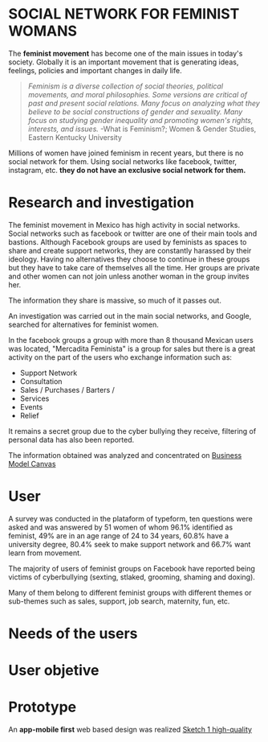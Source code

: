 # SOCIAL NETWORK FOR FEMINIST WOMANS

The **feminist movement** has become one of the main issues in today's society. Globally it is an important movement that is generating ideas, feelings, policies and important changes in daily life.

> *Feminism is a diverse collection of social theories, political movements, and moral philosophies. Some versions are critical of past and present social relations. Many focus on analyzing what they believe to be social constructions of gender and sexuality. Many focus on studying gender inequality and promoting women's rights, interests, and issues.*  -What is Feminism?; Women & Gender Studies, Eastern Kentucky University

Millions of women have joined feminism in recent years, but there is no social network for them. Using social networks like facebook, twitter, instagram, etc. **they do not have an exclusive social network for them.**

# Research and investigation

The feminist movement in Mexico has high activity in social networks. Social networks such as facebook or twitter are one of their main tools and bastions. Although Facebook groups are used by feminists as spaces to share and create support networks, they are constantly harassed  by their ideology.
Having no alternatives they choose to continue in these groups but they have to take care of themselves all the time. Her groups are private and other women can not join unless another woman in the group invites her.

The information they share is massive, so much of it passes out.

An investigation was carried out in the main social networks, and Google, searched for alternatives for feminist women.

In the facebook groups a group with more than 8 thousand Mexican users was located, "Mercadita Feminista" is a group for sales but there is a great activity on the part of the users who exchange information such as:
 - Support Network   
 - Consultation    
 - Sales / Purchases / Barters /
 - Services
 - Events    
 - Relief

It remains a secret group due to the cyber bullying they receive, filtering of personal data has also been reported.

The information obtained was analyzed and concentrated on [Business Model Canvas](https://realtimeboard.com/app/board/o9J_kzKLMY8=/)

# User
A survey was conducted in the plataform of typeform, ten questions were asked and was answered by 51 women of whom 96.1% identified as feminist, 49% are in an age range of 24 to 34 years, 60.8% have a university degree, 80.4% seek to make support network and 66.7% want learn from movement.

The majority of users of feminist groups on Facebook have reported being victims of cyberbullying (sexting, stlaked, grooming, shaming and doxing).

Many of them belong to different feminist groups with different themes or sub-themes such as sales, support, job search, maternity, fun, etc.

# Needs of the users



# User objetive


# Prototype
An **app-mobile first** web based design was realized
[Sketch 1 high-quality](https://photos.google.com/album/AF1QipM5BEwvV-rluRb_ZM8gTBoR9NWYz1eWdHzDB61D?hl=es)